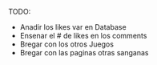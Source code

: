 TODO:
- Anadir los likes var en Database
- Ensenar el # de likes en los comments
- Bregar con los otros Juegos
- Bregar con las paginas otras sanganas
